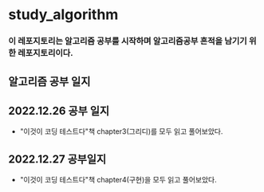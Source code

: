 # study_algorithm
### 이 레포지토리는 알고리즘 공부를 시작하며 알고리즘공부 흔적을 남기기 위한 레포지토리이다.
 
## 알고리즘 공부 일지

## 2022.12.26 공부 일지
- "이것이 코딩 테스트다"책 chapter3(그리디)를 모두 읽고 풀어보았다.

## 2022.12.27 공부일지
- "이것이 코딩 테스트다"책 chapter4(구현)을 모두 읽고 풀어보았다.